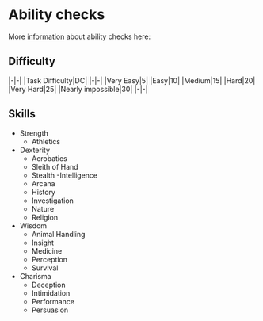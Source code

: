 # Ability checks

More [information](https://roll20.net/compendium/dnd5e/Ability%20Scores#toc_4)
about ability checks here:

## Difficulty

|-|-|
|Task Difficulty|DC|
|-|-|
|Very Easy|5|
|Easy|10|
|Medium|15|
|Hard|20|
|Very Hard|25|
|Nearly impossible|30|
|-|-|

## Skills

- Strength
  - Athletics
- Dexterity
  - Acrobatics
  - Sleith of Hand
  - Stealth
-Intelligence
  - Arcana
  - History
  - Investigation
  - Nature
  - Religion
- Wisdom
  - Animal Handling
  - Insight
  - Medicine
  - Perception
  - Survival
- Charisma
  - Deception
  - Intimidation
  - Performance
  - Persuasion
  
  
